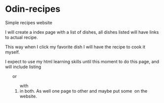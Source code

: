 # Odin-recipes
Simple recipes website

I will create a index page with a list of dishes, all dishes listed will have links to actual recipe.

This way when I click my favorite dish I will have the recipe to cook it myself.

I expect to use my html learning skills until this moment to do this page, and will include listing <ul> or <ol> with <li> in both. As well <a> one page to other and maybe put some <img> on the website.